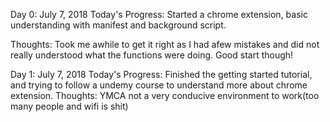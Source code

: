 Day 0: July 7, 2018
Today's Progress: Started a chrome extension, basic understanding with manifest and background script.

Thoughts: Took me awhile to get it right as I had afew mistakes and did not really understood what the functions were doing. Good start though!


Day 1: July 7, 2018
Today's Progress: Finished the getting started tutorial, and trying to follow a undemy course to understand more about chrome extension.
Thoughts: YMCA not a very conducive environment to work(too many people and wifi is shit)
